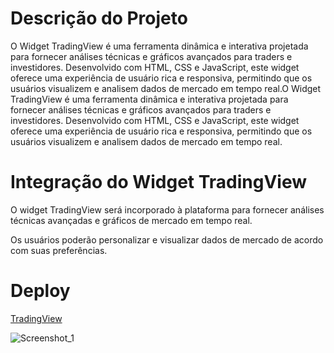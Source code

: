 <h1>Descrição do Projeto</h1>
<p>O Widget TradingView é uma ferramenta dinâmica e interativa projetada para fornecer análises técnicas e gráficos avançados para traders e investidores. Desenvolvido com HTML, CSS e JavaScript, este widget oferece uma experiência de usuário rica e responsiva, permitindo que os usuários visualizem e analisem dados de mercado em tempo real.O Widget TradingView é uma ferramenta dinâmica e interativa projetada para fornecer análises técnicas e gráficos avançados para traders e investidores. Desenvolvido com HTML, CSS e JavaScript, este widget oferece uma experiência de usuário rica e responsiva, permitindo que os usuários visualizem e analisem dados de mercado em tempo real.</p>

<h1>Integração do Widget TradingView</h1>
<p>O widget TradingView será incorporado à plataforma para fornecer análises técnicas avançadas e gráficos de mercado em tempo real.</p>
<p>Os usuários poderão personalizar e visualizar dados de mercado de acordo com suas preferências.</p>



<h1>Deploy</h1>

[TradingView](https://tradingviewswidget.netlify.app)



![Screenshot_1](https://github.com/artur-debv/-Tradingview-Widget/assets/97331300/5353fd46-1ece-48f9-b7f9-2728c406d7a7)



